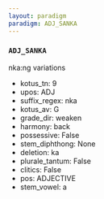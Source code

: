 ```yaml
---
layout: paradigm
paradigm: ADJ_SANKA
---
```

### ` ADJ_SANKA `

nka:ng variations
* kotus_tn: 9
* upos: ADJ
* suffix_regex: nka
* kotus_av: G
* grade_dir: weaken
* harmony: back
* possessive: False
* stem_diphthong: None
* deletion: ka
* plurale_tantum: False
* clitics: False
* pos: ADJECTIVE
* stem_vowel: a
